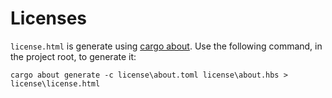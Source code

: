 # Licenses

`license.html` is generate using [cargo about](https://github.com/EmbarkStudios/cargo-about).
Use the following command, in the project root, to generate it:

```shell
cargo about generate -c license\about.toml license\about.hbs > license\license.html
```
